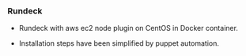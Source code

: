 ### Rundeck

- Rundeck with aws ec2 node plugin on CentOS in Docker container.

- Installation steps have been simplified by puppet automation.
